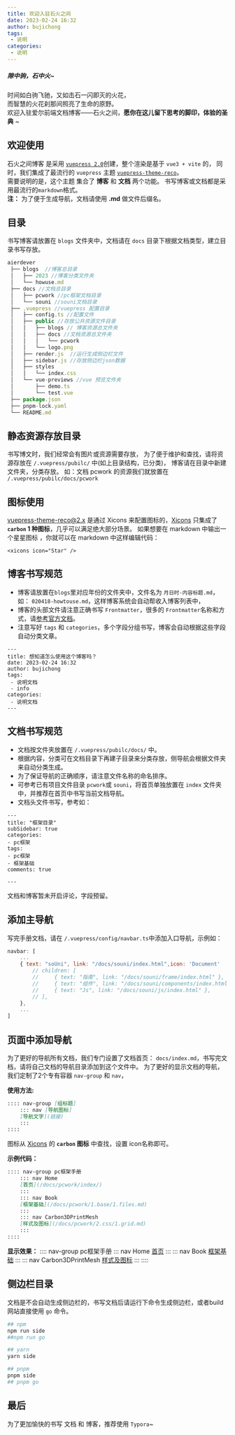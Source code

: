 ```yaml
---
title: 欢迎入驻石火之间
date: 2023-02-24 16:32
author: bujichong
tags:
 - 说明
categories:
 - 说明
---
```

##### **隙中驹，石中火~** 
时间如白驹飞驰，又如击石一闪即灭的火花，   
而智慧的火花刹那间照亮了生命的原野。  
欢迎入驻爱尔前端文档博客——石火之间，**愿你在这儿留下思考的脚印，体验的圣典** ~

## 欢迎使用
石火之间博客 是采用 [`vuepress 2.0`](https://v2.vuepress.vuejs.org/zh/)创建，整个渲染是基于 `vue3 + vite` 的，
同时，我们集成了最流行的 `vuepress` 主题 [`vuepress-theme-reco`](http://v2.vuepress-reco.recoluan.com/)。  
需要说明的是，这个主题 集合了 **博客** 和 **文档** 两个功能。 
书写博客或文档都是采用最流行的`markdown`格式。  
**注：** 为了便于生成导航，文档请使用 **.md** 做文件后缀名。

## 目录
书写博客请放置在 `blogs` 文件夹中，文档请在 `docs` 目录下根据文档类型，建立目录书写存放。

```js
aierdever
 ├── blogs  //博客总目录
 │   ├── 2023 //博客分类文件夹
 │   └── howuse.md
 ├── docs //文档总目录
 │   ├── pcwork //pc框架文档目录
 │   └── souni //souni文档目录
 ├── .vuepress //vuepress 配置目录
 │   ├── config.ts //配置文件
 │   ├── public //存放公共资源文件目录
 │   │   ├── blogs // 博客资源总文件夹
 │   │   ├── docs //文档资源总文件夹
 │   │   │   └── pcwork
 │   │   └── logo.png
 │   ├── render.js  //运行生成侧边栏文件
 │   ├── sidebar.js //存放侧边栏json数据
 │   ├── styles
 │   │   └── index.css
 │   └── vue-previews //vue 预览文件夹
 │       ├── demo.ts
 │       └── test.vue
 ├── package.json
 ├── pnpm-lock.yaml
 └── README.md
```

## 静态资源存放目录

书写博文时，我们经常会有图片或资源需要存放，
为了便于维护和查找，请将资源存放在 `/.vuepress/pubilc/` 中(如上目录结构，已分类)，
博客请在目录中新建文件夹，分类存放。
如：文档 pcwork 的资源我们就放置在 `/.vuepress/pubilc/docs/pcwork`
## 图标使用
vuepress-theme-reco@2.x 是通过 Xicons 来配置图标的，[Xicons](https://www.xicons.org/#/zh-CN) 只集成了 **`carbon` 1 种图标**，几乎可以满足绝大部分场景。
如果想要在 markdown 中输出一个星星图标 <xicons icon="Star" />，你就可以在 markdown 中这样编辑代码：
```vue
<xicons icon="Star" />
```

## 博客书写规范
- 博客请放置在`blogs`里对应年份的文件夹中，文件名为 `月日时-内容标题.md`，如： `020418-howtouse.md`，这样博客系统会自动帮收入博客列表中，
- 博客的头部文件请注意正确书写 `Frontmatter`，很多的 `Frontmatter`名称和方式，请[参考官方文档](https://v2.vuepress.vuejs.org/zh/reference/frontmatter.html)。
- 注意写好 `tags` 和 `categories`，多个字段分组书写，博客会自动根据这些字段自动分类文章。

```
---
title: 想知道怎么使用这个博客吗？
date: 2023-02-24 16:32
author: bujichong
tags:
 - 说明文档
 - info
categories:
 - 说明文档
---
```

## 文档书写规范
- 文档按文件夹放置在 `/.vuepress/pubilc/docs/` 中。
- 根据内容，分类可在文档目录下再建子目录来分类存放，侧导航会根据文件夹来自动分类生成。
- 为了保证导航的正确顺序，请注意文件名称的命名排序。
- 可参考已有项目文件目录 `pcwork`或 `souni`，将首页单独放置在 `index` 文件夹中，并推荐在首页中书写当前文档导航。
- 文档头文件书写，参考如：
```
---
title: "框架目录"
subSidebar: true
categories:
- pc框架
tags:
- pc框架
- 框架基础
comments: true

---
```
文档和博客暂未开启评论，字段预留。

## 添加主导航

写完手册文档，请在 `/.vuepress/config/navbar.ts`中添加入口导航，示例如：
```js
navbar: [
    ...
    { text: "soUni", link: "/docs/souni/index.html",icon: 'Document'
        // children: [
        //     { text: "指南", link: "/docs/souni/frame/index.html" },
        //     { text: "组件", link: "/docs/souni/components/index.html" },
        //     { text: "Js", link: "/docs/souni/js/index.html" },
        // ],
    },
    ...
]
```

## 页面中添加导航
为了更好的导航所有文档，我们专门设置了文档首页： `docs/index.md`，书写完文档，请将自己文档的导航目录添加到这个文件中。
为了更好的显示文档的导航，我们定制了2个专有容器 `nav-group` 和 `nav`，

**使用方法:**
``` md
:::: nav-group [组标题]
    ::: nav [导航图标]
    [导航文字](链接)
    :::
::::
```
图标从 [Xicons](https://www.xicons.org/#/zh-CN) 的 **`carbon` 图标** 中查找，设置 icon名称即可。

**示例代码：**
``` md
:::: nav-group pc框架手册
    ::: nav Home
    [首页](/docs/pcwork/index/)
    :::
    ::: nav Book
    [框架基础](/docs/pcwork/1.base/1.files.md)
    :::
    ::: nav Carbon3DPrintMesh
    [样式及图标](/docs/pcwork/2.css/1.grid.md)
    :::
::::
```
**显示效果：**
:::: nav-group pc框架手册
::: nav Home
[首页](/docs/pcwork/index/)
:::
::: nav Book
[框架基础](/docs/pcwork/1.base/1.files.md)
:::
::: nav Carbon3DPrintMesh
[样式及图标](/docs/pcwork/2.css/1.grid.md)
:::
::::

## 侧边栏目录

文档是不会自动生成侧边栏的，书写文档后请运行下命令生成侧边栏，或者build 网站直接使用 `go` 命令。

```bash
## npm
npm run side
##npm run go 

## yarn
yarn side

## pnpm
pnpm side
## pnpm go 
```

## 最后

为了更加愉快的书写 文档 和 博客，推荐使用 `Typora`~

